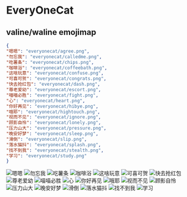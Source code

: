 # EveryOneCat

## valine/waline emojimap
``` json
{
"嗯嗯": "everyonecat/agree.png",
"勿忘我": "everyonecat/calledme.png",
"吃薯条": "everyonecat/chips.png",
"咖啡浴": "everyonecat/coffeebath.png",
"这啥玩意": "everyonecat/confuse.png",
"可喜可贺": "everyonecat/congrats.png",
"快去抢红包": "everyonecat/dash.png",
"尊老爱幼": "everyonecat/escort.png",
"喵喵必胜": "everyonecat/fight.png",
"心": "everyonecat/heart.png",
"你好再见": "everyonecat/hibye.png",
"哦耶": "everyonecat/hightouch.png",
"视而不见": "everyonecat/ignore.png",
"顾影自怜": "everyonecat/lonely.png",
"压力山大": "everyonecat/pressure.png",
"晚安好梦": "everyonecat/sleep.png",
"滑倒": "everyonecat/slip.png",
"落水猫抖": "everyonecat/splash.png",
"找不到我": "everyonecat/stealth.png",
"学习": "everyonecat/study.png"
}

```
![嗯嗯](https://cdn.jsdelivr.net/gh/dansemal/meme@master/everyonecat/agree.png)
![勿忘我](https://cdn.jsdelivr.net/gh/dansemal/meme@master/everyonecat/calledme.png)
![吃薯条](https://cdn.jsdelivr.net/gh/dansemal/meme@master/everyonecat/chips.png)
![咖啡浴](https://cdn.jsdelivr.net/gh/dansemal/meme@master/everyonecat/coffeebath.png)
![这啥玩意](https://cdn.jsdelivr.net/gh/dansemal/meme@master/everyonecat/confuse.png)
![可喜可贺](https://cdn.jsdelivr.net/gh/dansemal/meme@master/everyonecat/congrats.png)
![快去抢红包](https://cdn.jsdelivr.net/gh/dansemal/meme@master/everyonecat/dash.png)
![尊老爱幼](https://cdn.jsdelivr.net/gh/dansemal/meme@master/everyonecat/escort.png)
![喵喵必胜](https://cdn.jsdelivr.net/gh/dansemal/meme@master/everyonecat/fight.png)
![心](https://cdn.jsdelivr.net/gh/dansemal/meme@master/everyonecat/heart.png)
![你好再见](https://cdn.jsdelivr.net/gh/dansemal/meme@master/everyonecat/hibye.png)
![哦耶](https://cdn.jsdelivr.net/gh/dansemal/meme@master/everyonecat/hightouch.png)
![视而不见](https://cdn.jsdelivr.net/gh/dansemal/meme@master/everyonecat/ignore.png)
![顾影自怜](https://cdn.jsdelivr.net/gh/dansemal/meme@master/everyonecat/lonely.png)
![压力山大](https://cdn.jsdelivr.net/gh/dansemal/meme@master/everyonecat/pressure.png)
![晚安好梦](https://cdn.jsdelivr.net/gh/dansemal/meme@master/everyonecat/sleep.png)
![滑倒](https://cdn.jsdelivr.net/gh/dansemal/meme@master/everyonecat/slip.png)
![落水猫抖](https://cdn.jsdelivr.net/gh/dansemal/meme@master/everyonecat/splash.png)
![找不到我](https://cdn.jsdelivr.net/gh/dansemal/meme@master/everyonecat/stealth.png)
![学习](https://cdn.jsdelivr.net/gh/dansemal/meme@master/everyonecat/study.png)
